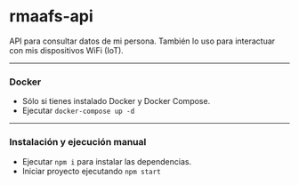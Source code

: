 # rmaafs-api
API para consultar datos de mi persona.
También lo uso para interactuar con mis dispositivos WiFi (IoT).

---

### Docker

- Sólo si tienes instalado Docker y Docker Compose.
- Ejecutar `docker-compose up -d`

---

### Instalación y ejecución manual

- Ejecutar `npm i` para instalar las dependencias.
- Iniciar proyecto ejecutando `npm start`
